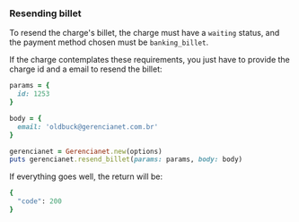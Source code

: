 ### Resending billet

To resend the charge's billet, the charge must have a `waiting` status, and the payment method chosen must be `banking_billet`.

If the charge contemplates these requirements, you just have to provide the charge id and a email to resend the billet:

```ruby
params = {
  id: 1253
}

body = {
  email: 'oldbuck@gerencianet.com.br'
}

gerencianet = Gerencianet.new(options)
puts gerencianet.resend_billet(params: params, body: body)
```

If everything goes well, the return will be:

```ruby
{
  "code": 200
}
```

